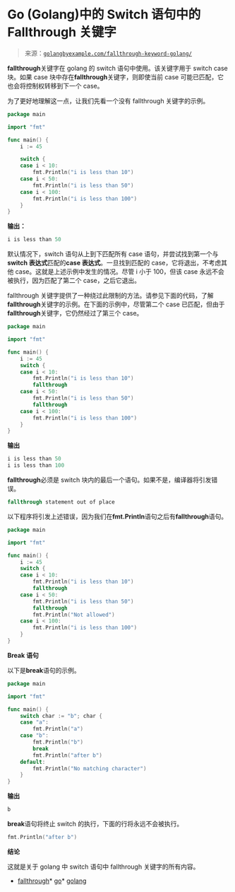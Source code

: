 <!--yml

category: 未分类

date: 2024-10-13 06:21:12

-->

# Go (Golang)中的 Switch 语句中的 Fallthrough 关键字

> 来源：[`golangbyexample.com/fallthrough-keyword-golang/`](https://golangbyexample.com/fallthrough-keyword-golang/)

**fallthrough**关键字在 golang 的 switch 语句中使用。该关键字用于 switch case 块。如果 case 块中存在**fallthrough**关键字，则即使当前 case 可能已匹配，它也会将控制权转移到下一个 case。

为了更好地理解这一点，让我们先看一个没有 fallthrough 关键字的示例。

```go
package main

import "fmt"

func main() {
    i := 45

    switch {
    case i < 10:
        fmt.Println("i is less than 10")
    case i < 50:
        fmt.Println("i is less than 50")
    case i < 100:
        fmt.Println("i is less than 100")
    }
}
```

**输出：**

```go
i is less than 50
```

默认情况下，switch 语句从上到下匹配所有 case 语句，并尝试找到第一个与**switch 表达式**匹配的**case 表达式**。一旦找到匹配的 case，它将退出，不考虑其他 case。这就是上述示例中发生的情况。尽管 i 小于 100，但该 case 永远不会被执行，因为匹配了第二个 case，之后它退出。

fallthrough 关键字提供了一种绕过此限制的方法。请参见下面的代码，了解**fallthrough**关键字的示例。在下面的示例中，尽管第二个 case 已匹配，但由于**fallthrough**关键字，它仍然经过了第三个 case。

```go
package main

import "fmt"

func main() {
    i := 45
    switch {
    case i < 10:
        fmt.Println("i is less than 10")
        fallthrough
    case i < 50:
        fmt.Println("i is less than 50")
        fallthrough
    case i < 100:
        fmt.Println("i is less than 100")
    }
}
```

**输出**

```go
i is less than 50
i is less than 100
```

**fallthrough**必须是 switch 块内的最后一个语句。如果不是，编译器将引发错误。

```go
fallthrough statement out of place
```

以下程序将引发上述错误，因为我们在**fmt.Println**语句之后有**fallthrough**语句。

```go
package main

import "fmt"

func main() {
    i := 45
    switch {
    case i < 10:
        fmt.Println("i is less than 10")
        fallthrough
    case i < 50:
        fmt.Println("i is less than 50")
        fallthrough
        fmt.Println("Not allowed")
    case i < 100:
        fmt.Println("i is less than 100")
    }
}
```

**Break 语句**

以下是**break**语句的示例。

```go
package main

import "fmt"

func main() {
    switch char := "b"; char {
    case "a":
        fmt.Println("a")
    case "b":
        fmt.Println("b")
        break
        fmt.Println("after b")
    default:
        fmt.Println("No matching character")
    }
}
```

**输出**

```go
b
```

**break**语句将终止 switch 的执行，下面的行将永远不会被执行。

```go
fmt.Println("after b")
```

**结论**

这就是关于 golang 中 switch 语句中 fallthrough 关键字的所有内容。

+   [fallthrough](https://golangbyexample.com/tag/fallthrough/)*   [go](https://golangbyexample.com/tag/go/)*   [golang](https://golangbyexample.com/tag/golang/)

